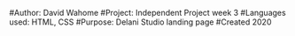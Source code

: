 #Author: David Wahome
#Project: Independent Project week 3
#Languages used: HTML, CSS
#Purpose: Delani Studio landing page
#Created 2020
